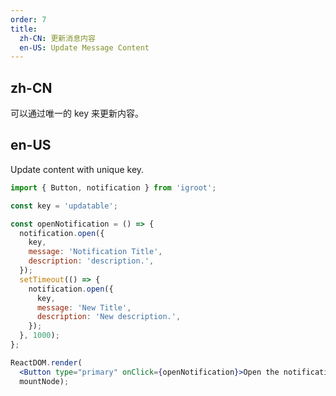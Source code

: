 ```yaml
---
order: 7
title:
  zh-CN: 更新消息内容
  en-US: Update Message Content
---
```


## zh-CN

可以通过唯一的 key 来更新内容。

## en-US

Update content with unique key.

````jsx
import { Button, notification } from 'igroot';

const key = 'updatable';

const openNotification = () => {
  notification.open({
    key,
    message: 'Notification Title',
    description: 'description.',
  });
  setTimeout(() => {
    notification.open({
      key,
      message: 'New Title',
      description: 'New description.',
    });
  }, 1000);
};

ReactDOM.render(
  <Button type="primary" onClick={openNotification}>Open the notification box</Button>,
  mountNode);
````
